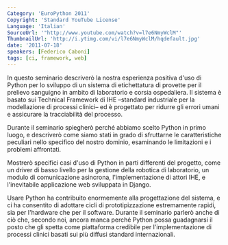 ```yaml
---
Category: 'EuroPython 2011'
Copyright: 'Standard YouTube License'
Language: 'Italian'
SourceUrl: '"http://www.youtube.com/watch?v=l7e6NmyWclM"'
ThumbnailUrl: 'http://i.ytimg.com/vi/l7e6NmyWclM/hqdefault.jpg'
date: '2011-07-18'
speakers: [Federico Caboni]
tags: [ci, framework, web]
---
```

In questo seminario descriverò la nostra esperienza positiva d'uso di Python
per lo sviluppo di un sistema di etichettatura di provette per il prelievo
sanguigno in ambito di laboratorio e corsia ospedaliera. Il sistema è basato
sui Technical Framework di IHE –standard industriale per la modellazione di
processi clinici– ed è progettato per ridurre gli errori umani e assicurare la
tracciabilità del processo.

Durante il seminario spiegherò perché abbiamo scelto Python in primo luogo, e
descriverò come siamo stati in grado di sfruttarne le caratteristiche
peculiari nello specifico del nostro dominio, esaminando le limitazioni e i
problemi affrontati.

Mostrerò specifici casi d'uso di Python in parti differenti del progetto, come
un driver di basso livello per la gestione della robotica di laboratorio, un
modulo di comunicazione asincrona, l'implementazione di attori IHE, e
l'inevitabile applicazione web sviluppata in Django.

Usare Python ha contribuito enormemente alla progettazione del sistema, e ci
ha consentito di adottare cicli di prototipizzazione estremamente rapidi, sia
per l'hardware che per il software. Durante il seminario parlerò anche di ciò
che, secondo noi, ancora manca perché Python possa guadagnarsi il posto che
gli spetta come piattaforma credibile per l'implementazione di processi
clinici basati sui più diffusi standard internazionali.


